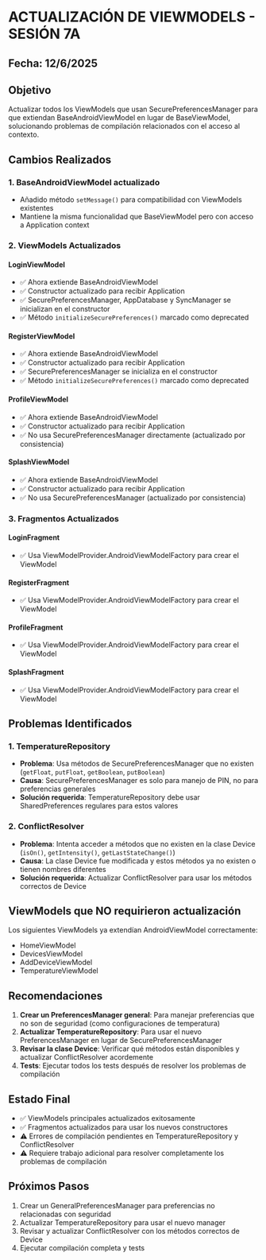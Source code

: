 # ACTUALIZACIÓN DE VIEWMODELS - SESIÓN 7A

## Fecha: 12/6/2025

## Objetivo
Actualizar todos los ViewModels que usan SecurePreferencesManager para que extiendan BaseAndroidViewModel en lugar de BaseViewModel, solucionando problemas de compilación relacionados con el acceso al contexto.

## Cambios Realizados

### 1. BaseAndroidViewModel actualizado
- Añadido método `setMessage()` para compatibilidad con ViewModels existentes
- Mantiene la misma funcionalidad que BaseViewModel pero con acceso a Application context

### 2. ViewModels Actualizados

#### LoginViewModel
- ✅ Ahora extiende BaseAndroidViewModel
- ✅ Constructor actualizado para recibir Application
- ✅ SecurePreferencesManager, AppDatabase y SyncManager se inicializan en el constructor
- ✅ Método `initializeSecurePreferences()` marcado como deprecated

#### RegisterViewModel
- ✅ Ahora extiende BaseAndroidViewModel
- ✅ Constructor actualizado para recibir Application
- ✅ SecurePreferencesManager se inicializa en el constructor
- ✅ Método `initializeSecurePreferences()` marcado como deprecated

#### ProfileViewModel
- ✅ Ahora extiende BaseAndroidViewModel
- ✅ Constructor actualizado para recibir Application
- ✅ No usa SecurePreferencesManager directamente (actualizado por consistencia)

#### SplashViewModel
- ✅ Ahora extiende BaseAndroidViewModel
- ✅ Constructor actualizado para recibir Application
- ✅ No usa SecurePreferencesManager (actualizado por consistencia)

### 3. Fragmentos Actualizados

#### LoginFragment
- ✅ Usa ViewModelProvider.AndroidViewModelFactory para crear el ViewModel

#### RegisterFragment
- ✅ Usa ViewModelProvider.AndroidViewModelFactory para crear el ViewModel

#### ProfileFragment
- ✅ Usa ViewModelProvider.AndroidViewModelFactory para crear el ViewModel

#### SplashFragment
- ✅ Usa ViewModelProvider.AndroidViewModelFactory para crear el ViewModel

## Problemas Identificados

### 1. TemperatureRepository
- **Problema**: Usa métodos de SecurePreferencesManager que no existen (`getFloat`, `putFloat`, `getBoolean`, `putBoolean`)
- **Causa**: SecurePreferencesManager es solo para manejo de PIN, no para preferencias generales
- **Solución requerida**: TemperatureRepository debe usar SharedPreferences regulares para estos valores

### 2. ConflictResolver
- **Problema**: Intenta acceder a métodos que no existen en la clase Device (`isOn()`, `getIntensity()`, `getLastStateChange()`)
- **Causa**: La clase Device fue modificada y estos métodos ya no existen o tienen nombres diferentes
- **Solución requerida**: Actualizar ConflictResolver para usar los métodos correctos de Device

## ViewModels que NO requirieron actualización
Los siguientes ViewModels ya extendían AndroidViewModel correctamente:
- HomeViewModel
- DevicesViewModel
- AddDeviceViewModel
- TemperatureViewModel

## Recomendaciones

1. **Crear un PreferencesManager general**: Para manejar preferencias que no son de seguridad (como configuraciones de temperatura)
2. **Actualizar TemperatureRepository**: Para usar el nuevo PreferencesManager en lugar de SecurePreferencesManager
3. **Revisar la clase Device**: Verificar qué métodos están disponibles y actualizar ConflictResolver acordemente
4. **Tests**: Ejecutar todos los tests después de resolver los problemas de compilación

## Estado Final
- ✅ ViewModels principales actualizados exitosamente
- ✅ Fragmentos actualizados para usar los nuevos constructores
- ⚠️ Errores de compilación pendientes en TemperatureRepository y ConflictResolver
- ⚠️ Requiere trabajo adicional para resolver completamente los problemas de compilación

## Próximos Pasos
1. Crear un GeneralPreferencesManager para preferencias no relacionadas con seguridad
2. Actualizar TemperatureRepository para usar el nuevo manager
3. Revisar y actualizar ConflictResolver con los métodos correctos de Device
4. Ejecutar compilación completa y tests